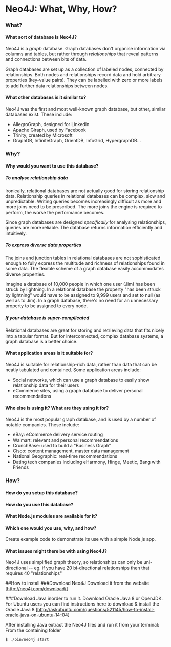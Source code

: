 # Neo4J: What, Why, How?

### What?

#### What sort of database is Neo4J?

Neo4J is a *graph* database. Graph databases don't organise information via columns and tables, but rather through *relationships* that reveal patterns and connections between bits of data.

Graph databases are set up as a collection of labeled nodes, connected by relationships. Both nodes and relationships record data and hold arbitrary properties (key-value pairs). They can be labelled with zero or more labels to add further data relationships between nodes.

#### What other databases is it similar to?

Neo4J was the first and most well-known graph database, but other, similar databases exist. These include:

* AllegroGraph, designed for LinkedIn
* Apache Giraph, used by Facebook
* Trinity, created by Microsoft
* GraphDB, InfiniteGraph, OrientDB, InfoGrid, HypergraphDB...

### Why?

#### Why would you want to use this database?

##### To analyse relationship data

Ironically, relational databases are not actually good for storing relationship data. Relationship queries in relational databases can be complex, slow and unpredictable. Writing queries becomes increasingly difficult as more and more joins need to be prescribed. The more joins the engine is required to perform, the worse the performance becomes.

Since graph databases are designed *specifically* for analysing relationships, queries are more reliable. The database returns information efficiently and intuitively.

##### To express diverse data properties

The joins and junction tables in relational databases are not sophisticated enough to fully express the multitude and richness of relationships found in some data. The flexible scheme of a graph database easily accommodates diverse properties.

Imagine a database of 10,000 people in which one user (Jim) has been struck by lightning. In a relational database the property "has been struck by lightning" would have to be assigned to 9,999 users and set to null (as well as to Jim). In a graph database, there's no need for an unnecessary property to be assigned to every node.

##### If your database is super-complicated

Relational databases are great for storing and retrieving data that fits nicely into a tabular format. But for interconnected, complex database systems, a graph database is a better choice.

#### What application areas is it suitable for?

Neo4J is suitable for relationship-rich data, rather than data that can be neatly tabulated and contained. Some application areas include:

* Social networks, which can use a graph database to easily show relationship data for their users
* eCommerce sites, using a graph database to deliver personal recommendations

#### Who else is using it? What are they using it for?

Neo4J is the most popular graph database, and is used by a number of notable companies. These include:

* eBay: eCommerce delivery service routing
* Walmart: relevant and personal recommendations
* CrunchBase: used to build a “Business Graph”
* Cisco: content management, master data management
* National Geographic: real-time recommendations
* Dating tech companies including eHarmony, Hinge, Meetic, Bang with Friends

### How?

#### How do you setup this database?
#### How do you use this database?
#### What Node.js modules are available for it?
#### Which one would you use, why, and how?

Create example code to demonstrate its use with a simple Node.js app.

#### What issues might there be with using Neo4J?

Neo4J uses simplified graph theory, so relationships can only be uni-directional -- eg. if you have 20 bi-directional relationships then that requires 40 "relationships"



##How to install
###Download Neo4J
Download it from the website
[http://neo4j.com/download/]


###Download Java inorder to run it.
Download Oracle Java 8 or OpenJDK.
For Ubuntu users you can find instructions here to download & install the Oracle Java 8 [http://askubuntu.com/questions/521145/how-to-install-oracle-java-on-ubuntu-14-04]

After installing Java extract the Neo4J files and run it from your terminal:
From the containing folder

`$ ./bin/neo4j start`
